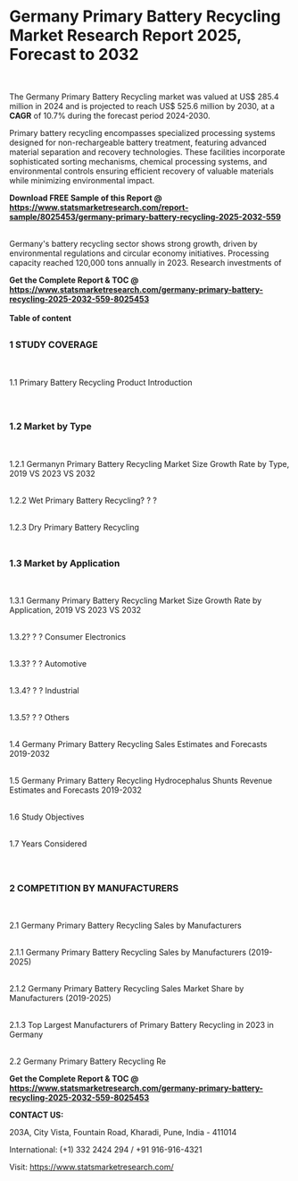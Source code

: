 <h1>Germany Primary Battery Recycling Market Research Report 2025, Forecast to 2032</h1><br/><p>The Germany Primary Battery Recycling market was valued at US$ 285.4 million in 2024 and is projected to reach US$ 525.6 million by 2030, at a <strong>CAGR</strong> of 10.7% during the forecast period 2024-2030.</p><p>
 
 Primary battery recycling encompasses specialized processing systems designed for non-rechargeable battery treatment, featuring advanced material separation and recovery technologies. These facilities incorporate sophisticated sorting mechanisms, chemical processing systems, and environmental controls ensuring efficient recovery of valuable materials while minimizing environmental impact.</p><div><b>Download FREE Sample of this Report @ <a href="https://www.statsmarketresearch.com/download-free-sample/8025453/germany-primary-battery-recycling-2025-2032-559">https://www.statsmarketresearch.com/report-sample/8025453/germany-primary-battery-recycling-2025-2032-559</a></b></div><br><p>
 
 Germany's battery recycling sector shows strong growth, driven by environmental regulations and circular economy initiatives. Processing capacity reached 120,000 tons annually in 2023. Research investments of</p><div><b>Get the Complete Report & TOC @ <a href="https://www.statsmarketresearch.com/germany-primary-battery-recycling-2025-2032-559-8025453">https://www.statsmarketresearch.com/germany-primary-battery-recycling-2025-2032-559-8025453</a></b></div><br><b>Table of content</b><p><h2><span style="font-size:16px"><strong>1 STUDY COVERAGE</strong></span></h2><br />
 
 <p>1.1 Primary Battery Recycling Product Introduction</p><br />
 
 <h2><span style="font-size:16px"><strong>1.2 Market by Type</strong></span></h2><br />
 
 <p>1.2.1 Germanyn Primary Battery Recycling Market Size Growth Rate by Type, 2019 VS 2023 VS 2032<br /><br />
 
 1.2.2 Wet Primary Battery Recycling? ? ? <br /><br />
 
 1.2.3 Dry Primary Battery Recycling<br /><br />
 
 <h2><span style="font-size:16px"><strong>1.3 Market by Application</strong></span></h2><br />
 
 <p>1.3.1 Germany Primary Battery Recycling Market Size Growth Rate by Application, 2019 VS 2023 VS 2032<br /><br />
 
 1.3.2? ? ? Consumer Electronics<br /><br />
 
 1.3.3? ? ? Automotive<br /><br />
 
 1.3.4? ? ? Industrial<br /><br />
 
 1.3.5? ? ? Others<br /><br />
 
 1.4 Germany Primary Battery Recycling Sales Estimates and Forecasts 2019-2032<br /><br />
 
 1.5 Germany Primary Battery Recycling Hydrocephalus Shunts Revenue Estimates and Forecasts 2019-2032<br /><br />
 
 1.6 Study Objectives<br /><br />
 
 1.7 Years Considered</p><br />
 
 <h2><span style="font-size:16px"><strong>2 COMPETITION BY MANUFACTURERS</strong></span></h2><br />
 
 <p>2.1 Germany Primary Battery Recycling Sales by Manufacturers<br /><br />
 
 2.1.1 Germany Primary Battery Recycling Sales by Manufacturers (2019-2025)<br /><br />
 
 2.1.2 Germany Primary Battery Recycling Sales Market Share by Manufacturers (2019-2025)<br /><br />
 
 2.1.3 Top Largest Manufacturers of Primary Battery Recycling in 2023 in Germany<br /><br />
 
 2.2 Germany Primary Battery Recycling Re<br><div><b>Get the Complete Report & TOC @ <a href="https://www.statsmarketresearch.com/germany-primary-battery-recycling-2025-2032-559-8025453">https://www.statsmarketresearch.com/germany-primary-battery-recycling-2025-2032-559-8025453</a></b></div></p>
 
 <b>CONTACT US:</b><br>
 
 203A, City Vista, Fountain Road, Kharadi, Pune, India - 411014 <br>
 
 International: (+1) 332 2424 294 / +91 916-916-4321<br>
 
 Visit: <a href="https://www.statsmarketresearch.com/">https://www.statsmarketresearch.com/</a>
 
 <br>